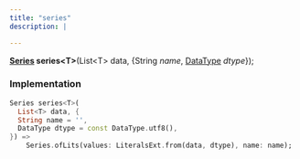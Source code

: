 ```yaml
---
title: "series"
description: |

---
```

<span class="dart-code"><strong>[Series] series\<T></strong>(<span class="nobr">List&lt;T&gt; data</span>, {<span class="nobr">String <i>name</i></span>, <span class="nobr">[DataType] <i>dtype</i></span>});</span>


### Implementation
```dart
Series series<T>(
  List<T> data, {
  String name = '',
  DataType dtype = const DataType.utf8(),
}) =>
    Series.ofLits(values: LiteralsExt.from(data, dtype), name: name);
```

[Series]: /reference/classes/series/
[DataType]: /reference/classes/datatype/